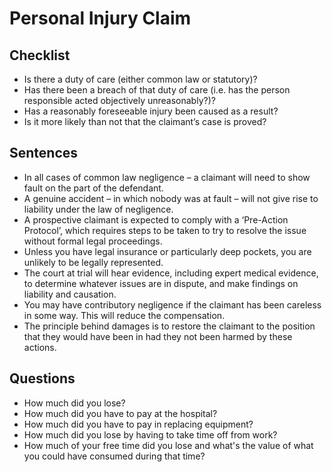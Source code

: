# Personal Injury Claim

## Checklist
- Is there a duty of care (either common law or statutory)?
- Has there been a breach of that duty of care (i.e. has the person responsible acted objectively unreasonably?)?
- Has a reasonably foreseeable injury been caused as a result?
- Is it more likely than not that the claimant’s case is proved?

## Sentences
- In all cases of common law negligence – a claimant will need to show fault on the part of the defendant.
- A genuine accident – in which nobody was at fault – will not give rise to liability under the law of negligence.
- A prospective claimant is expected to comply with a ‘Pre-Action Protocol’, which requires steps to be taken to try to resolve the issue without formal legal proceedings.
- Unless you have legal insurance or particularly deep pockets, you are unlikely to be legally represented.
- The court at trial will hear evidence, including expert medical evidence, to determine whatever issues are in dispute, and make findings on liability and causation.
- You may have contributory negligence if the claimant has been careless in some way. This will reduce the compensation.
- The principle behind damages is to restore the claimant to the position that they would have been in had they not been harmed by these actions.

## Questions
- How much did you lose?
- How much did you have to pay at the hospital?
- How much did you have to pay in replacing equipment?
- How much did you lose by having to take time off from work?
- How much of your free time did you lose and what's the value of what you could have consumed during that time?